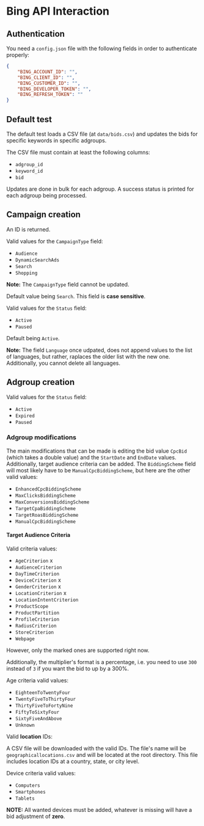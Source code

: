 # Bing API Interaction

## Authentication

You need a `config.json` file with the following fields in order to authenticate properly:

```json
{
	"BING_ACCOUNT_ID": "",
    "BING_CLIENT_ID": "",
    "BING_CUSTOMER_ID": "",
    "BING_DEVELOPER_TOKEN": "",
    "BING_REFRESH_TOKEN": ""
}
```

## Default test

The default test loads a CSV file (at `data/bids.csv`) and updates the bids for specific keywords in specific adgroups.

The CSV file must contain at least the following columns:

* `adgroup_id`
* `keyword_id`
* `bid`

Updates are done in bulk for each adgroup. A success status is printed for each adgroup being processed.

## Campaign creation

An ID is returned.

Valid values for the `CampaignType` field:

* `Audience`
* `DynamicSearchAds`
* `Search`
* `Shopping`

**Note:** The `CampaignType` field cannot be updated.

Default value being `Search`. This field is **case sensitive**.

Valid values for the `Status` field:

* `Active`
* `Paused`

Default being `Active`.

**Note:** The field `Language` once udpated, does not append values to the list
of languages, but rather, raplaces the older list with the new one. Additionally,
you cannot delete all languages.

## Adgroup creation

Valid values for the `Status` field:

* `Active`
* `Expired`
* `Paused`

### Adgroup modifications

The main modifications that can be made is editing the bid value `CpcBid` (which takes a
double value) and the `StartDate` and `EndDate` values. Additionally, target audience criteria 
can be added. The `BiddingScheme` field will most likely have to be `ManualCpcBiddingScheme`,
but here are the other valid values:

* `EnhancedCpcBiddingScheme`
* `MaxClicksBiddingScheme`
* `MaxConversionsBiddingScheme`
* `TargetCpaBiddingScheme`
* `TargetRoasBiddingScheme`
* `ManualCpcBiddingScheme`

#### Target Audience Criteria

Valid criteria values:

* `AgeCriterion` x
* `AudienceCriterion`
* `DayTimeCriterion`
* `DeviceCriterion` x
* `GenderCriterion` x
* `LocationCriterion` x
* `LocationIntentCriterion`
* `ProductScope`
* `ProductPartition`
* `ProfileCriterion`
* `RadiusCriterion`
* `StoreCriterion`
* `Webpage`

However, only the marked ones are supported right now.

Additionally, the multiplier's format is a percentage, i.e. you need to use `300` instead of `3` if you want
the bid to up by a 300%.


Age criteria valid values:

* `EighteenToTwentyFour`
* `TwentyFiveToThirtyFour`
* `ThirtyFiveToFortyNine`
* `FiftyToSixtyFour`
* `SixtyFiveAndAbove`
* `Unknown`

Valid **location** IDs:

A CSV file will be downloaded with the valid IDs. The file's name will be
`geographicallocations.csv` and will be located at the root directory. This file
includes location IDs at a country, state, or city level.

Device criteria valid values:

* `Computers`
* `Smartphones`
* `Tablets`

**NOTE:** All wanted devices must be added, whatever is missing will have a bid adjustment of **zero**.




